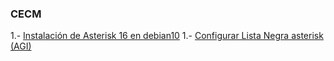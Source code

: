 ### CECM

1.- [Instalación de Asterisk 16 en debian10](./add-Install/asterisk)
1.- [Configurar Lista Negra asterisk (AGI)](./add-Install/blacklistatkagi)
